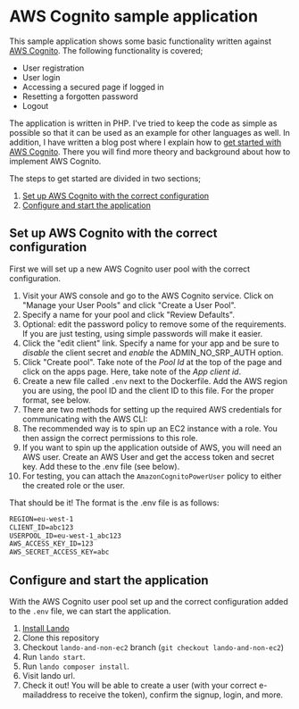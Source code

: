 # AWS Cognito sample application

This sample application shows some basic functionality written against [AWS Cognito](https://aws.amazon.com/cognito). The following functionality is covered;

- User registration
- User login
- Accessing a secured page if logged in
- Resetting a forgotten password
- Logout

The application is written in PHP. I've tried to keep the code as simple as possible so that it can be used as an example for other languages as well. In addition, I have written a blog post where I explain how to [get started with AWS Cognito](https://sanderknape.com/2017/02/getting-started-with-aws-cognito). There you will find more theory and background about how to implement AWS Cognito.

The steps to get started are divided in two sections;

1. [Set up AWS Cognito with the correct configuration](#set-up-aws-cognito-with-the-correct-configuration)
2. [Configure and start the application](#configure-and-start-the-application)

## Set up AWS Cognito with the correct configuration

First we will set up a new AWS Cognito user pool with the correct configuration.

1. Visit your AWS console and go to the AWS Cognito service. Click on "Manage your User Pools" and click "Create a User Pool".
2. Specify a name for your pool and click "Review Defaults".
3. Optional: edit the password policy to remove some of the requirements. If you are just testing, using simple passwords will make it easier.
4. Click the "edit client" link. Specify a name for your app and be sure to _disable_ the client secret and _enable_ the ADMIN_NO_SRP_AUTH option.
5. Click "Create pool". Take note of the _Pool Id_ at the top of the page and click on the apps page. Here, take note of the _App client id_.
6. Create a new file called `.env` next to the Dockerfile. Add the AWS region you are using, the pool ID and the client ID to this file. For the proper format, see below.
7. There are two methods for setting up the required AWS credentials for communicating with the AWS CLI:
8. The recommended way is to spin up an EC2 instance with a role. You then assign the correct permissions to this role.
9. If you want to spin up the application outside of AWS, you will need an AWS user. Create an AWS User and get the access token and secret key. Add these to the .env file (see below).
10. For testing, you can attach the `AmazonCognitoPowerUser` policy to either the created role or the user.

That should be it! The format is the .env file is as follows:

```txt
REGION=eu-west-1
CLIENT_ID=abc123
USERPOOL_ID=eu-west-1_abc123
AWS_ACCESS_KEY_ID=123
AWS_SECRET_ACCESS_KEY=abc
```

## Configure and start the application

With the AWS Cognito user pool set up and the correct configuration added to the `.env` file, we can start the application.

1. [Install Lando](https://lando.dev/download/)
2. Clone this repository
3. Checkout `lando-and-non-ec2` branch (`git checkout lando-and-non-ec2`)
4. Run `lando start`.
5. Run `lando composer install`.
6. Visit lando url.
7. Check it out! You will be able to create a user (with your correct e-mailaddress to receive the token), confirm the signup, login, and more.
